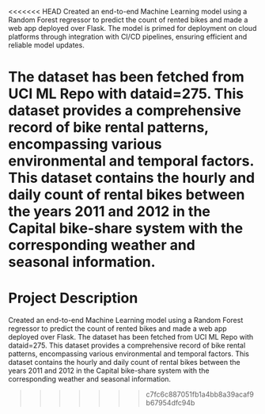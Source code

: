 <<<<<<< HEAD
Created an end-to-end Machine Learning model using a Random Forest regressor to predict the count of rented bikes and made a web app deployed over Flask. The model is primed for deployment on cloud platforms through integration with CI/CD pipelines, ensuring efficient and reliable model updates.

The dataset has been fetched from UCI ML Repo with dataid=275. This dataset provides a comprehensive record of bike rental patterns, encompassing various environmental and temporal factors. This dataset contains the hourly and daily count of rental bikes between the years 2011 and 2012 in the Capital bike-share system with the corresponding weather and seasonal information.
=======
# Project Description

Created an end-to-end Machine Learning model using a Random Forest regressor to predict the count of rented bikes and made a web app deployed over Flask. The dataset has been fetched from UCI ML Repo with dataid=275.
This dataset provides a comprehensive record of bike rental patterns, encompassing various environmental and temporal factors. This dataset contains the hourly and daily count of rental bikes between the years 2011 and 2012 in the Capital bike-share system with the corresponding weather and seasonal information. 
>>>>>>> c7fc6c887051fb1a4bb8a39acaf9b67954dfc94b
